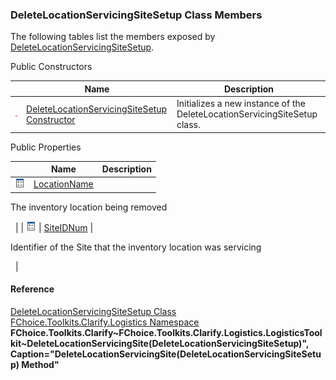 ﻿### DeleteLocationServicingSiteSetup Class Members

The following tables list the members exposed by [DeleteLocationServicingSiteSetup](FChoice.Toolkits.Clarify~FChoice.Toolkits.Clarify.Logistics.DeleteLocationServicingSiteSetup.md).

Public Constructors

|   | Name | Description |
| --- | --- | --- |
| ![Public Constructor](dotnetimages/publicConstructor.png) | [DeleteLocationServicingSiteSetup Constructor](FChoice.Toolkits.Clarify~FChoice.Toolkits.Clarify.Logistics.DeleteLocationServicingSiteSetup~_ctor.md) | Initializes a new instance of the DeleteLocationServicingSiteSetup class.   |



Public Properties

|   | Name | Description |
| --- | --- | --- |
| ![Public Property](dotnetimages/publicProperty.png) | [LocationName](FChoice.Toolkits.Clarify~FChoice.Toolkits.Clarify.Logistics.DeleteLocationServicingSiteSetup~LocationName.md) | 
The inventory location being removed

  |
| ![Public Property](dotnetimages/publicProperty.png) | [SiteIDNum](FChoice.Toolkits.Clarify~FChoice.Toolkits.Clarify.Logistics.DeleteLocationServicingSiteSetup~SiteIDNum.md) | 

Identifier of the Site that the inventory location was servicing

  |





#### Reference

[DeleteLocationServicingSiteSetup Class](FChoice.Toolkits.Clarify~FChoice.Toolkits.Clarify.Logistics.DeleteLocationServicingSiteSetup.md)  
[FChoice.Toolkits.Clarify.Logistics Namespace](FChoice.Toolkits.Clarify~FChoice.Toolkits.Clarify.Logistics_namespace.md)  
**FChoice.Toolkits.Clarify~FChoice.Toolkits.Clarify.Logistics.LogisticsToolkit~DeleteLocationServicingSite(DeleteLocationServicingSiteSetup)", Caption="DeleteLocationServicingSite(DeleteLocationServicingSiteSetup) Method"**